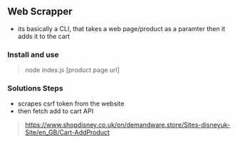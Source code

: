 ## Web Scrapper

- its basically a CLI, that takes a web page/product as a paramter
then it adds it to the cart
  

### Install and use
> node index.js [product page url]


### Solutions Steps
- scrapes csrf token from the website
- then fetch add to cart API 
> https://www.shopdisney.co.uk/on/demandware.store/Sites-disneyuk-Site/en_GB/Cart-AddProduct


